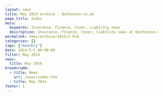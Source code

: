 ```yaml
---
layout: news
title: May 2014 archive - Quotezone.co.uk
page_title: Index
meta:
  keywords: Insurance, Finance, Cover, Liability news
  description: Insurance, Finance, Cover, Liability news at Quotezone.co.uk.
permalink: news/archive/2014/5.htm
categories: []
tags: ["monthly"]
date: 2014-5-1 00:00:00
filter: May 2014
news:
  title: May 2014
breadcrumb:
  - title: News
    url: /news/index.htm
  - title: May 2014
footer: 1
---
```


